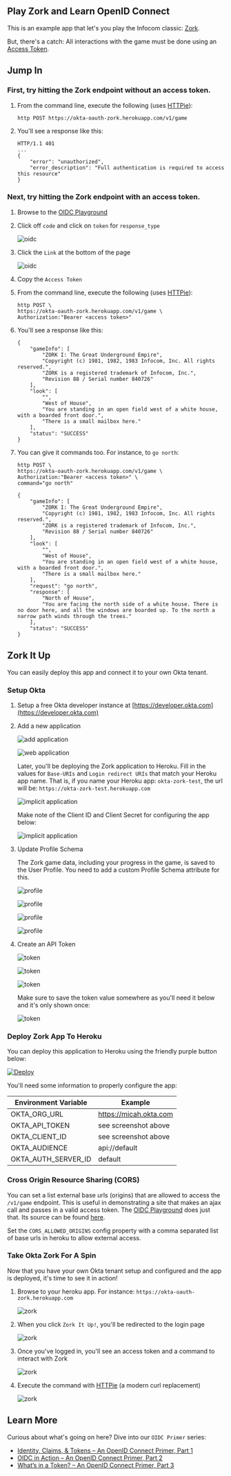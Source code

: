 ## Play Zork and Learn OpenID Connect

This is an example app that let's you play the Infocom classic: [Zork](https://en.wikipedia.org/wiki/Zork).

But, there's a catch: All interactions with the game must be done using an [Access Token](https://developer.okta.com/blog/2017/07/25/oidc-primer-part-1#all-about-tokens).

## Jump In

### First, try hitting the Zork endpoint without an access token.

1. From the command line, execute the following (uses [HTTPie](https://httpie.org)):

    ```
    http POST https://okta-oauth-zork.herokuapp.com/v1/game
    ```
    
2. You'll see a response like this:

    ```
    HTTP/1.1 401
    ...
    {
        "error": "unauthorized",
        "error_description": "Full authentication is required to access this resource"
    }
    ```

### Next, try hitting the Zork endpoint with an access token.

1. Browse to the [OIDC Playground](https://okta-oidc-fun.herokuapp.com)    
2. Click off `code` and click on `token` for `response_type`

    ![oidc](images/oidc_step1.png)

3. Click the `Link` at the bottom of the page

    ![oidc](images/oidc_step2.png)
    
4. Copy the `Access Token`
5. From the command line, execute the following (uses [HTTPie](https://httpie.org)):

    ```
    http POST \
    https://okta-oauth-zork.herokuapp.com/v1/game \
    Authorization:"Bearer <access token>"
    ```  

6. You'll see a response like this:

    ```
    {
        "gameInfo": [
            "ZORK I: The Great Underground Empire",
            "Copyright (c) 1981, 1982, 1983 Infocom, Inc. All rights reserved.",
            "ZORK is a registered trademark of Infocom, Inc.",
            "Revision 88 / Serial number 840726"
        ],
        "look": [
            "",
            "West of House",
            "You are standing in an open field west of a white house, with a boarded front door.",
            "There is a small mailbox here."
        ],
        "status": "SUCCESS"
    }
    ```
    
7. You can give it commands too. For instance, to `go north`:

    ```
    http POST \
    https://okta-oauth-zork.herokuapp.com/v1/game \
    Authorization:"Bearer <access token>" \
    command="go north"
    ```
    
    ```
    {
        "gameInfo": [
            "ZORK I: The Great Underground Empire",
            "Copyright (c) 1981, 1982, 1983 Infocom, Inc. All rights reserved.",
            "ZORK is a registered trademark of Infocom, Inc.",
            "Revision 88 / Serial number 840726"
        ],
        "look": [
            "",
            "West of House",
            "You are standing in an open field west of a white house, with a boarded front door.",
            "There is a small mailbox here."
        ],
        "request": "go north",
        "response": [
            "North of House",
            "You are facing the north side of a white house. There is no door here, and all the windows are boarded up. To the north a narrow path winds through the trees."
        ],
        "status": "SUCCESS"
    }
    ```    
    
    
## Zork It Up

You can easily deploy this app and connect it to your own Okta tenant.

### Setup Okta

1. Setup a free Okta developer instance at [https://developer.okta.com](https://developer.okta.com)
2. Add a new application

    ![add application](images/applications-1.png)
    
    ![web application](images/applications-2.png)
    
    Later, you'll be deploying the Zork application to Heroku. Fill in the values for `Base-URIs` and
    `Login redirect URIs` that match your Heroku app name. That is, if you name your Heroku app:
    `okta-zork-test`, the url will be: `https://okta-zork-test.herokuapp.com`

    ![implicit application](images/applications-3.png)
    
    Make note of the Client ID and Client Secret for configuring the app below:
    
    ![implicit application](images/applications-4.png)
    
3. Update Profile Schema

    The Zork game data, including your progress in the game, is saved to the User Profile. You need to add a custom
    Profile Schema attribute for this.
    
    ![profile](images/profile-1.png)
    
    ![profile](images/profile-2.png)
    
    ![profile](images/profile-3.png)
    
    ![profile](images/profile-4.png)
    
4. Create an API Token

    ![token](images/token-1.png)
    
    ![token](images/token-2.png)
    
    ![token](images/token-3.png)
    
    Make sure to save the token value somewhere as you'll need it below and it's only shown once:
    
    ![token](images/token-4.png)
    
    
### Deploy Zork App To Heroku

You can deploy this application to Heroku using the friendly purple button below:

[![Deploy](https://www.herokucdn.com/deploy/button.svg)](https://heroku.com/deploy)

You'll need some information to properly configure the app:

| Environment Variable | Example                |
|----------------------|------------------------|
| OKTA_ORG_URL         | https://micah.okta.com |
| OKTA_API_TOKEN       | see screenshot above   |
| OKTA_CLIENT_ID       | see screenshot above   |
| OKTA_AUDIENCE        | api://default          |
| OKTA_AUTH_SERVER_ID  | default                |

### Cross Origin Resource Sharing (CORS)

You can set a list external base urls (origins) that are allowed to access the `/v1/game` endpoint. This is useful in 
demonstrating a site that makes an ajax call and passes in a valid access token. 
The [OIDC Playground](https://okta-oidc-fun.herokuapp.com) does just that. Its source can be found
[here](https://github.com/oktadeveloper/okta-oidc-flows-example).

Set the `CORS_ALLOWED_ORIGINS` config property with a comma separated list of base urls in heroku to allow external 
access.

### Take Okta Zork For A Spin

Now that you have your own Okta tenant setup and configured and the app is deployed, it's time to see it in action!

1. Browse to your heroku app. For instance: `https://okta-oauth-zork.herokuapp.com`

    ![zork](images/zork-1.png)
    
2. When you click `Zork It Up!`, you'll be redirected to the login page

    ![zork](images/zork-2.png)
    
3. Once you've logged in, you'll see an access token and a command to interact with Zork

    ![zork](images/zork-3.png) 

4. Execute the command with [HTTPie]() (a modern curl replacement)

    ![zork](images/zork-4.gif)

## Learn More

Curious about what's going on here? Dive into our `OIDC Primer` series:

* [Identity, Claims, & Tokens – An OpenID Connect Primer, Part 1](https://developer.okta.com/blog/2017/07/25/oidc-primer-part-1)
* [OIDC in Action – An OpenID Connect Primer, Part 2](https://developer.okta.com/blog/2017/07/25/oidc-primer-part-2)
* [What’s in a Token? – An OpenID Connect Primer, Part 3](https://developer.okta.com/blog/2017/08/01/oidc-primer-part-3)
